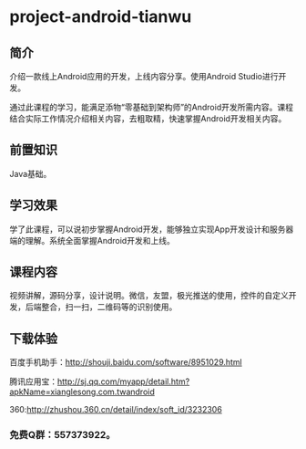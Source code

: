# project-android-tianwu

## 简介
介绍一款线上Android应用的开发，上线内容分享。使用Android Studio进行开发。

通过此课程的学习，能满足添物“零基础到架构师”的Android开发所需内容。课程结合实际工作情况介绍相关内容，去粗取精，快速掌握Android开发相关内容。

## 前置知识
Java基础。

## 学习效果
学了此课程，可以说初步掌握Android开发，能够独立实现App开发设计和服务器端的理解。系统全面掌握Android开发和上线。

## 课程内容
视频讲解，源码分享，设计说明。微信，友盟，极光推送的使用，控件的自定义开发，后端整合，扫一扫，二维码等的识别使用。

## 下载体验
百度手机助手：http://shouji.baidu.com/software/8951029.html

腾讯应用宝：http://sj.qq.com/myapp/detail.htm?apkName=xianglesong.com.twandroid

360:http://zhushou.360.cn/detail/index/soft_id/3232306

### 免费Q群：557373922。
